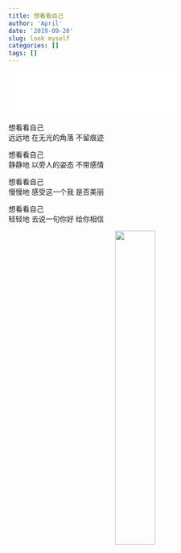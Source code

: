 ```yaml
---
title: 想看看自己
author: 'April'
date: '2019-09-20'
slug: look myself
categories: []
tags: []
---
```


<iframe frameborder="no" border="0" marginwidth="0" marginheight="0" width=330 height=86 src="//music.163.com/outchain/player?type=2&id=29450564&auto=0&height=66"></iframe>

想看看自己</br>
远远地 在无光的角落 不留痕迹

想看看自己</br>
静静地 以旁人的姿态 不带感情

想看看自己</br>
慢慢地 感受这一个我 是否美丽

想看看自己</br>
轻轻地 去说一句你好 给你相信

<div align="center"><img src="/figure/2019-09-20/fig1.jpg" width="40%" \></div>
